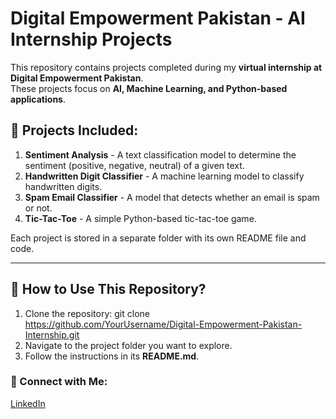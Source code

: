 # Digital Empowerment Pakistan - AI Internship Projects

This repository contains projects completed during my **virtual internship at Digital Empowerment Pakistan**.  
These projects focus on **AI, Machine Learning, and Python-based applications**.

## 📂 Projects Included:
1. **Sentiment Analysis** - A text classification model to determine the sentiment (positive, negative, neutral) of a given text.
2. **Handwritten Digit Classifier** - A machine learning model to classify handwritten digits.
3. **Spam Email Classifier** - A model that detects whether an email is spam or not.
4. **Tic-Tac-Toe** - A simple Python-based tic-tac-toe game.

Each project is stored in a separate folder with its own README file and code.

---

## 🚀 How to Use This Repository?
1. Clone the repository:
git clone https://github.com/YourUsername/Digital-Empowerment-Pakistan-Internship.git
2. Navigate to the project folder you want to explore.
3. Follow the instructions in its **README.md**.

### 🔗 Connect with Me:
[LinkedIn](https://www.linkedin.com/in/m-minhaj-asghar-7b99ba296/)
